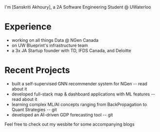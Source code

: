 I'm [Sanskriti Akhoury], a 2A Software Engineering Student @ UWaterloo 

# Experience
- working on all things Data @ NGen Canada
- on UW Blueprint's infrastructure team
- a 3x JA Startup founder with TD, IFDS Canada, and Deloitte

# Recent Projects
- built a self-supervised GNN recommender system for NGen -- read about it
- developed full-stack map & dashboard applications with ML features -- read about it
- learning complex ML/AI concepts ranging from BackPropagation to Quant Strategies -- git 
- developed an AI-driven GDP forecasting tool -- git

Feel free to check out my wesbite for some accompanying blogs
